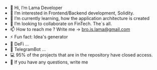 - 👋 Hi, I’m Lama Developer
- 👀 I’m interested in Frontend/Backend development, Solidity. 
- 🌱 I’m currently learning, how the application architecture is created
- 💞️ I’m looking to collaborate on FinTech. The`s all.
- 📫 How to reach me ? Write me -> bro.is.lama@gmail.com
- ⚡ Fun fact: Idea's generator
- 🤑 DeFi ...
- 🤖 TelegramBot ...
- 💻 95% of the projects that are in the repository have closed access.
- 🌚 If you have any questions, write me



